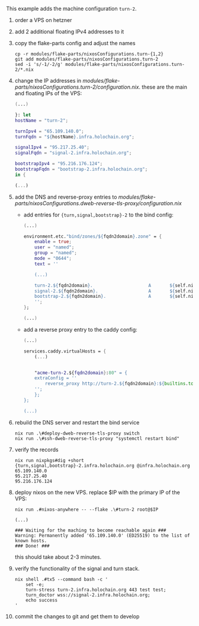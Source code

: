 This example adds the machine configuration `turn-2`.

1. order a VPS on hetzner

2. add 2 additional floating IPv4 addresses to it

3. copy the flake-parts config and adjust the names
    ```
    cp -r modules/flake-parts/nixosConfigurations.turn-{1,2}
    git add modules/flake-parts/nixosConfigurations.turn-2
    sed -i 's/-1/-2/g' modules/flake-parts/nixosConfigurations.turn-2/*.nix
    ```

4. change the IP addresses in *modules/flake-parts/nixosConfigurations.turn-2/configuration.nix*.
    these are the main and floating IPs of the VPS:

    ```nix
    (...)

    }: let
    hostName = "turn-2";

    turnIpv4 = "65.109.140.0";
    turnFqdn = "${hostName}.infra.holochain.org";

    signalIpv4 = "95.217.25.40";
    signalFqdn = "signal-2.infra.holochain.org";

    bootstrapIpv4 = "95.216.176.124";
    bootstrapFqdn = "bootstrap-2.infra.holochain.org";
    in {

    (...)

5. add the DNS and reverse-proxy entries to *modules/flake-parts/nixosConfigurations.dweb-reverse-tls-proxy/configuration.nix*
    * add entries for `{turn,signal,bootstrap}-2` to the bind config:
        ```nix
        (...)

        environment.etc."bind/zones/${fqdn2domain}.zone" = {
            enable = true;
            user = "named";
            group = "named";
            mode = "0644";
            text = ''

            (...)

            turn-2.${fqdn2domain}.                     A       ${self.nixosConfigurations.turn-2.config.services.holochain-turn-server.address}
            signal-2.${fqdn2domain}.                   A       ${self.nixosConfigurations.turn-2.config.services.tx5-signal-server.address}
            bootstrap-2.${fqdn2domain}.                A       ${self.nixosConfigurations.turn-2.config.services.kitsune-bootstrap.address}
            '';
        };

        (...)
        ```

    * add a reverse proxy entry to the caddy config:
        ```nix
        (...)

        services.caddy.virtualHosts = {
            (...)


            "acme-turn-2.${fqdn2domain}:80" = {
            extraConfig = ''
                reverse_proxy http://turn-2.${fqdn2domain}:${builtins.toString self.nixosConfigurations.turn-2.config.services.holochain-turn-server.nginx-http-port}
            '';
            };
        };

        (...)
        ```

6. rebuild the DNS server and restart the bind service
    ```
    nix run .\#deploy-dweb-reverse-tls-proxy switch
    nix run .\#ssh-dweb-reverse-tls-proxy "systemctl restart bind"
    ```

7. verify the records
    ```
    nix run nixpkgs#dig +short {turn,signal,bootstrap}-2.infra.holochain.org @infra.holochain.org
    65.109.140.0
    95.217.25.40
    95.216.176.124
    ```
8. deploy nixos on the new VPS. replace $IP with the primary IP of the VPS:

    ```
    nix run .#nixos-anywhere -- --flake .\#turn-2 root@$IP

    (...)

    ### Waiting for the maching to become reachable again ###
    Warning: Permanently added '65.109.140.0' (ED25519) to the list of known hosts.
    ### Done! ###
    ```

    this should take about 2-3 minutes.

9. verify the functionality of the signal and turn stack.

    ```
    nix shell .#tx5 --command bash -c '
        set -e;
        turn-stress turn-2.infra.holochain.org 443 test test;
        turn_doctor wss://signal-2.infra.holochain.org;
        echo success
    '
    ```

10. commit the changes to git and get them to develop

